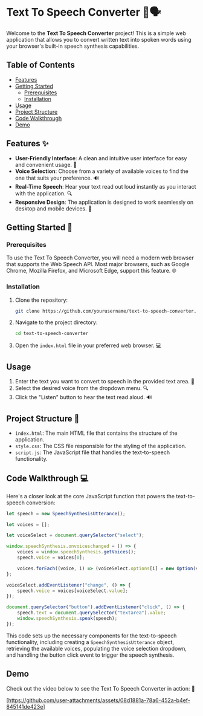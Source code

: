 # Text To Speech Converter 🎤🗣️

Welcome to the **Text To Speech Converter** project! This is a simple web application that allows you to convert written text into spoken words using your browser's built-in speech synthesis capabilities. 

## Table of Contents
- [Features](#features)
- [Getting Started](#getting-started)
  - [Prerequisites](#prerequisites)
  - [Installation](#installation)
- [Usage](#usage)
- [Project Structure](#project-structure)
- [Code Walkthrough](#code-walkthrough)
- [Demo](#demo)


## Features ✨

- **User-Friendly Interface**: A clean and intuitive user interface for easy and convenient usage. 🤩
- **Voice Selection**: Choose from a variety of available voices to find the one that suits your preference. 🔊
- **Real-Time Speech**: Hear your text read out loud instantly as you interact with the application. 🔍
- **Responsive Design**: The application is designed to work seamlessly on desktop and mobile devices. 📱

## Getting Started  🚀

### Prerequisites

To use the Text To Speech Converter, you will need a modern web browser that supports the Web Speech API. Most major browsers, such as Google Chrome, Mozilla Firefox, and Microsoft Edge, support this feature. 🌐

### Installation

1. Clone the repository:
   ```bash
   git clone https://github.com/yourusername/text-to-speech-converter.git
   ```
2. Navigate to the project directory:
   ```bash
   cd text-to-speech-converter
   ```
3. Open the `index.html` file in your preferred web browser. 💻

## Usage

1. Enter the text you want to convert to speech in the provided text area. 📝
2. Select the desired voice from the dropdown menu. 🔍
3. Click the "Listen" button to hear the text read aloud. 🔊

## Project Structure 📂

- `index.html`: The main HTML file that contains the structure of the application.
- `style.css`: The CSS file responsible for the styling of the application.
- `script.js`: The JavaScript file that handles the text-to-speech functionality.

## Code Walkthrough 💻

Here's a closer look at the core JavaScript function that powers the text-to-speech conversion:

```javascript
let speech = new SpeechSynthesisUtterance();

let voices = [];

let voiceSelect = document.querySelector("select");

window.speechSynthesis.onvoiceschanged = () => {
    voices = window.speechSynthesis.getVoices();
    speech.voice = voices[0];

    voices.forEach((voice, i) => (voiceSelect.options[i] = new Option(voice.name, i)));
};

voiceSelect.addEventListener("change", () => {
    speech.voice = voices[voiceSelect.value];
});

document.querySelector("button").addEventListener("click", () => {
    speech.text = document.querySelector("textarea").value;
    window.speechSynthesis.speak(speech);
});
```

This code sets up the necessary components for the text-to-speech functionality, including creating a `SpeechSynthesisUtterance` object, retrieving the available voices, populating the voice selection dropdown, and handling the button click event to trigger the speech synthesis.

## Demo

Check out the video below to see the Text To Speech Converter in action: 🎥

[https://github.com/user-attachments/assets/08d1881a-78a6-452a-b4ef-845141de423e]




